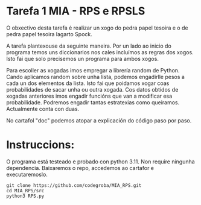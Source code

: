 # Tarefa 1 MIA - RPS e RPSLS

O obxectivo desta tarefa é realizar un xogo do pedra papel tesoira e o de pedra papel tesoira lagarto Spock.

A tarefa plantexouse da seguinte maneira. Por un lado ao inicio do programa temos uns diccionarios nos cales incluímos as regras dos xogos. Isto fai que solo precisemos un programa para ambos xogos.

Para escoller as xogadas imos empregar a librería random de Python. Cando aplicamos random sobre unha lista, podemos engadirlle pesos a cada un dos elementos da lista. Isto fai que poidamos xogar coas probabilidades de sacar unha ou outra xogada. Cos datos obtidos de xogadas anteriores imos engadir funcións que van a modificar esa probabilidade. Podremos engadir tantas estratexias como queiramos. Actualmente conta con duas.

No cartafol "doc" podemos atopar a explicación do código paso por paso.

# Instruccions:
O programa está testeado e probado con python 3.11. Non require ningunha dependencia.
Baixaremos o repo, accedemos ao cartafor e executaremoslo.
```console
git clone https://github.com/codegroba/MIA_RPS.git
cd MIA_RPS/src
python3 RPS.py
```
